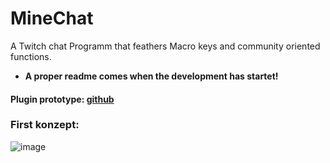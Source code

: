 # MineChat
A Twitch chat Programm that feathers Macro keys and community oriented functions. 
- **A proper readme comes when the development has startet!**


#### Plugin prototype: [github](https://github.com/MineTrainDevelopment/MineChatPluginExample)

### First konzept:
![image](https://user-images.githubusercontent.com/83841861/235297069-e956a2cc-dd80-4bc7-b7af-53a94bc11937.png)
